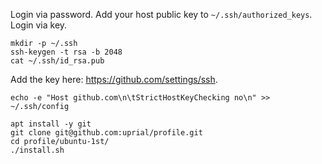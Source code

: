 Login via password.
Add your host public key to `~/.ssh/authorized_keys`.
Login via key.

    mkdir -p ~/.ssh
    ssh-keygen -t rsa -b 2048
    cat ~/.ssh/id_rsa.pub

Add the key here: https://github.com/settings/ssh.

    echo -e "Host github.com\n\tStrictHostKeyChecking no\n" >> ~/.ssh/config

    apt install -y git
    git clone git@github.com:uprial/profile.git
    cd profile/ubuntu-1st/
    ./install.sh

